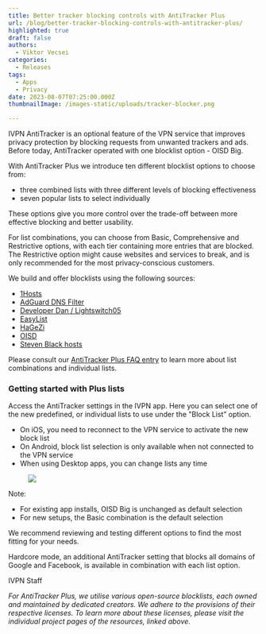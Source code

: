 ```yaml
---
title: Better tracker blocking controls with AntiTracker Plus
url: /blog/better-tracker-blocking-controls-with-antitracker-plus/
highlighted: true
draft: false
authors:
  - Viktor Vecsei
categories:
  - Releases
tags:
  - Apps
  - Privacy
date: 2023-08-07T07:25:00.000Z
thumbnailImage: /images-static/uploads/tracker-blocker.png

---
```

IVPN AntiTracker is an optional feature of the VPN service that improves privacy protection by blocking requests from unwanted trackers and ads. Before today, AntiTracker operated with one blocklist option - OISD Big.

With AntiTracker Plus we introduce ten different blocklist options to choose from: 

* three combined lists with three different levels of blocking effectiveness
* seven popular lists to select individually

These options give you more control over the trade-off between more effective blocking and better usability. 

For list combinations, you can choose from Basic, Comprehensive and Restrictive options, with each tier containing more entries that are blocked. The Restrictive option might cause websites and services to break, and is only recommended for the most privacy-conscious customers.

We build and offer blocklists using the following sources:

* [1Hosts][1]
* [AdGuard DNS Filter][2]
* [Developer Dan / Lightswitch05][3]
* [EasyList][4]
* [HaGeZi][5]
* [OISD][6]
* [Steven Black hosts][7]

Please consult our [AntiTracker Plus FAQ entry][8] to learn more about list combinations and individual lists.

### Getting started with Plus lists

Access the AntiTracker settings in the IVPN app. Here you can select one of the new predefined, or individual lists to use under the "Block List” option.

* On iOS, you need to reconnect to the VPN service to activate the new block list
* On Android, block list selection is only available when not connected to the VPN service
* When using Desktop apps, you can change lists any time

<figure>
    <img src="/images-static/uploads/at-plus.png"> 
</figure>

Note: 

* For existing app installs, OISD Big is unchanged as default selection
* For new setups, the Basic combination is the default selection

We recommend reviewing and testing different options to find the most fitting for your needs.

Hardcore mode, an additional AntiTracker setting that blocks all domains of Google and Facebook, is available in combination with each list option. 

IVPN Staff


*For AntiTracker Plus, we utilise various open-source blocklists, each owned and maintained by dedicated creators. We adhere to the provisions of their respective licenses. To learn more about these licenses, please visit the individual project pages of the resources, linked above.*

 [1]: https://o0.pages.dev/
 [2]: https://adguardteam.github.io/AdGuardSDNSFilter/Filters/filter.txt
 [3]: https://github.com/lightswitch05/hosts
 [4]: https://easylist.to/
 [5]: https://github.com/hagezi/dns-blocklists
 [6]: https://oisd.nl/downloads
 [7]: https://github.com/StevenBlack/hosts
 [8]: /knowledgebase/general/antitracker-plus-lists-explained/
